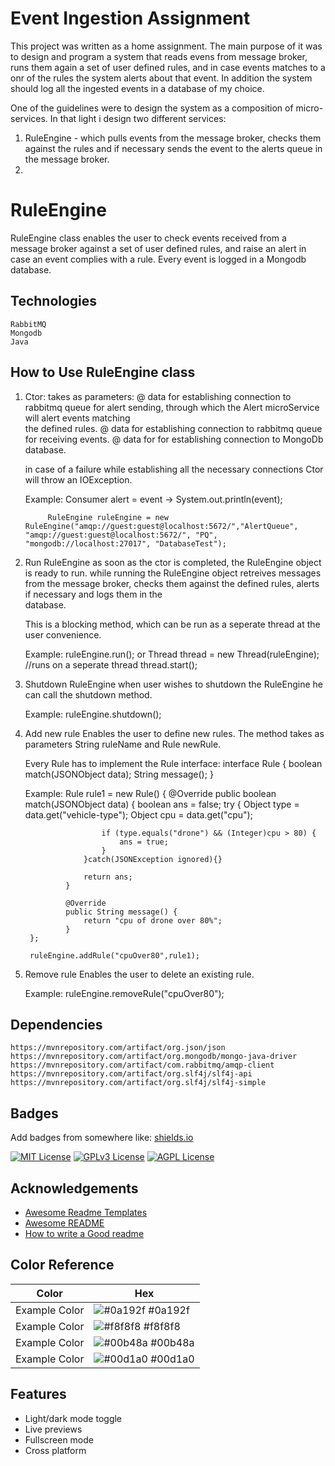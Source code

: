 
# Event Ingestion Assignment
This project was written as a home assignment. The main purpose of it was to design and program a system that reads evens from message broker, runs them again a set of user defined rules, and in case events matches to a onr of the rules the system alerts about that event. In addition the system should log all the ingested events in a database of my choice.

One of the guidelines were to design the system as a composition of micro-services. In that light i design two different services:
1. RuleEngine - which pulls events from the message broker, checks them against the rules and if necessary sends the event to the alerts queue in the message broker.
2. 

# RuleEngine

RuleEngine class enables the user to check events received from a message broker against a set of user defined rules, and raise an alert in case an event complies with a rule. Every event is logged in a Mongodb database. 

## Technologies
    RabbitMQ
    Mongodb
    Java


## How to Use RuleEngine class

1. Ctor:
    takes as parameters:
    @ data for establishing connection to rabbitmq queue for alert sending, through which the Alert microService will alert events matching    
    the defined rules.
    @ data for establishing connection to rabbitmq queue for receiving events.
    @ data for for establishing connection to MongoDb database.
    
    in case of a failure while establishing all the necessary connections Ctor will 
    throw an IOException.
    
    Example:
            Consumer<String> alert = event -> System.out.println(event);

            RuleEngine ruleEngine = new RuleEngine("amqp://guest:guest@localhost:5672/","AlertQueue", "amqp://guest:guest@localhost:5672/", "PQ", "mongodb://localhost:27017", "DatabaseTest");

     
3. Run RuleEngine
    as soon as the ctor is completed, the RuleEngine object is ready to run. 
    while running the RuleEngine object retreives messages from the message broker, 
    checks them against the defined rules, alerts if necessary and logs them in the  
    database.

    This is a blocking method, which can be run as a seperate thread at the user 
    convenience.
    
    Example:
        ruleEngine.run();
        or
        Thread thread = new Thread(ruleEngine); //runs on a seperate thread
        thread.start();


4. Shutdown RuleEngine
    when user wishes to shutdown the RuleEngine he can call the shutdown method.

    Example:
        ruleEngine.shutdown();
    
    
5. Add new rule
    Enables the user to define new rules.
    The method takes as parameters String ruleName and Rule newRule.

    Every Rule has to implement the Rule interface:
        interface Rule {
            boolean match(JSONObject data);
            String message();
        }

    Example:
        Rule rule1 = new Rule() {
                @Override
                public boolean match(JSONObject data) {
                    boolean ans = false;
                    try {
                        Object type = data.get("vehicle-type");
                        Object cpu = data.get("cpu");

                        if (type.equals("drone") && (Integer)cpu > 80) {
                            ans = true;
                        }
                    }catch(JSONException ignored){}

                    return ans;
                }

                @Override
                public String message() {
                    return "cpu of drone over 80%";
                }
        };

        ruleEngine.addRule("cpuOver80",rule1);

6. Remove rule
    Enables the user to delete an existing rule.
    
    Example:
        ruleEngine.removeRule("cpuOver80");


## Dependencies
    https://mvnrepository.com/artifact/org.json/json
    https://mvnrepository.com/artifact/org.mongodb/mongo-java-driver
    https://mvnrepository.com/artifact/com.rabbitmq/amqp-client
    https://mvnrepository.com/artifact/org.slf4j/slf4j-api
    https://mvnrepository.com/artifact/org.slf4j/slf4j-simple









## Badges

Add badges from somewhere like: [shields.io](https://shields.io/)

[![MIT License](https://img.shields.io/badge/License-MIT-green.svg)](https://choosealicense.com/licenses/mit/)
[![GPLv3 License](https://img.shields.io/badge/License-GPL%20v3-yellow.svg)](https://opensource.org/licenses/)
[![AGPL License](https://img.shields.io/badge/license-AGPL-blue.svg)](http://www.gnu.org/licenses/agpl-3.0)


## Acknowledgements

 - [Awesome Readme Templates](https://awesomeopensource.com/project/elangosundar/awesome-README-templates)
 - [Awesome README](https://github.com/matiassingers/awesome-readme)
 - [How to write a Good readme](https://bulldogjob.com/news/449-how-to-write-a-good-readme-for-your-github-project)

## Color Reference

| Color             | Hex                                                                |
| ----------------- | ------------------------------------------------------------------ |
| Example Color | ![#0a192f](https://via.placeholder.com/10/0a192f?text=+) #0a192f |
| Example Color | ![#f8f8f8](https://via.placeholder.com/10/f8f8f8?text=+) #f8f8f8 |
| Example Color | ![#00b48a](https://via.placeholder.com/10/00b48a?text=+) #00b48a |
| Example Color | ![#00d1a0](https://via.placeholder.com/10/00b48a?text=+) #00d1a0 |


## Features

- Light/dark mode toggle
- Live previews
- Fullscreen mode
- Cross platform


